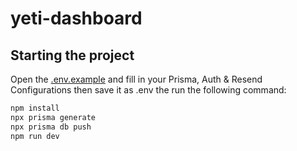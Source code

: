 # yeti-dashboard

## Starting the project

Open the [.env.example](/.env.example) and fill in your Prisma, Auth & Resend Configurations then save it as .env the run the following command:

```bash
npm install
npx prisma generate
npx prisma db push
npm run dev
```
